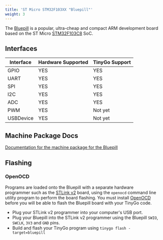 ```yaml
---
title: 'ST Micro STM32F103XX "Bluepill"'
weight: 3
---
```


The [Bluepill](http://wiki.stm32duino.com/index.php?title=Blue_Pill) is a popular, ultra-cheap and compact ARM development board based on the ST Micro [STM32F103C8](https://www.st.com/en/microcontrollers/stm32f103c8.html) SoC.

## Interfaces

| Interface | Hardware Supported | TinyGo Support |
| --------- | ------------- | ----- |
| GPIO      | YES | YES |
| UART      | YES | YES |
| SPI       | YES | YES |
| I2C       | YES | YES |
| ADC       | YES | YES |
| PWM       | YES | Not yet |
| USBDevice | YES | Not yet |

## Machine Package Docs

[Documentation for the machine package for the Bluepill](../machine/bluepill)

## Flashing

### OpenOCD

Programs are loaded onto the Bluepill with a separate hardware programmer such as the [STLink v2](https://www.st.com/en/development-tools/st-link-v2.html) board, using the `openocd` command line utility program to perform the board flashing. You must install [OpenOCD](http://openocd.org/) before you will be able to flash the Bluepill board with your TinyGo code.

- Plug your STLink v2 programmer into your computer's USB port.
- Plug your Bluepill into the STLink v2 programmer using the Bluepill `SWIO`, `SWCLK`, `3V3` and `GND` pins.
- Build and flash your TinyGo program using `tinygo flash -target=bluepill`
